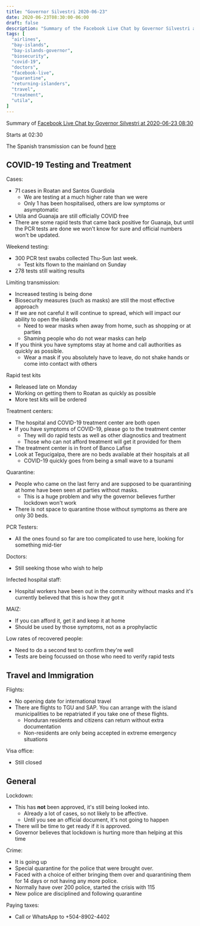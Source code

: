```yaml
---
title: "Governor Silvestri 2020-06-23"
date: 2020-06-23T08:30:00-06:00
draft: false
description: "Summary of the Facebook Live Chat by Governor Silvestri at 2020-06-23 08:30"
tags: [
  "airlines",
  "bay-islands",
  "bay-islands-governor",
  "biosecurity",
  "covid-19",
  "doctors",
  "facebook-live",
  "quarantine",
  "returning-islanders",
  "travel",
  "treatment",
  "utila",
]
---
```


Summary of [Facebook Live Chat by Governor Silvestri at 2020-06-23
08:30](https://www.facebook.com/gobernacionislas/videos/278291270192448)

Starts at 02:30

The Spanish transmission can be found [here](https://www.facebook.com/gobernacionislas/videos/194810691853351/)

COVID-19 Testing and Treatment
------------------------------

Cases:
* 71 cases in Roatan and Santos Guardiola
  * We are testing at a much higher rate than we were
  * Only 1 has been hospitalised, others are low symptoms or asymptomatic
* Utila and Guanaja are still officially COVID free
* There are some rapid tests that came back positive for Guanaja, but until the
  PCR tests are done we won't know for sure and official numbers won't be
  updated.

Weekend testing:
* 300 PCR test swabs collected Thu-Sun last week.
  * Test kits flown to the mainland on Sunday
* 278 tests still waiting results

Limiting transmission:
* Increased testing is being done
* Biosecurity measures (such as masks) are still the most effective approach
* If we are not careful it will continue to spread, which will impact our
  ability to open the islands
  * Need to wear masks when away from home, such as shopping or at parties
  * Shaming people who do not wear masks can help
* If you think you have symptoms stay at home and call authorities as quickly
  as possible.
  * Wear a mask if you absolutely have to leave, do not shake hands or come
    into contact with others

Rapid test kits
* Released late on Monday
* Working on getting them to Roatan as quickly as possible
* More test kits will be ordered

Treatment centers:
* The hospital and COVID-19 treatment center are both open
* If you have symptoms of COVID-19, please go to the treatment center
  * They will do rapid tests as well as other diagnostics and treatment
  * Those who can not afford treatment will get it provided for them
* The treatment center is in front of Banco Lafise
* Look at Tegucigalpa, there are no beds available at their hospitals at all
  * COVID-19 quickly goes from being a small wave to a tsunami

Quarantine:
* People who came on the last ferry and are supposed to be quarantining at home
  have been seen at parties without masks.
  * This is a huge problem and why the governor believes further lockdown won't
    work
* There is not space to quarantine those without symptoms as there are only 30
  beds.

PCR Testers:
* All the ones found so far are too complicated to use here, looking for
  something mid-tier

Doctors:
* Still seeking those who wish to help

Infected hospital staff:
* Hospital workers have been out in the community without masks and it's
  currently believed that this is how they got it

MAIZ:
* If you can afford it, get it and keep it at home
* Should be used by those symptoms, not as a prophylactic

Low rates of recovered people:
* Need to do a second test to confirm they're well
* Tests are being focussed on those who need to verify rapid tests

Travel and Immigration
----------------------

Flights:
* No opening date for international travel
* There are flights to TGU and SAP. You can arrange with the island
  municipalities to be repatriated if you take one of these flights.
  * Honduran residents and citizens can return without extra documentation
  * Non-residents are only being accepted in extreme emergency situations

Visa office:
* Still closed

General
-------

Lockdown:
* This has **not** been approved, it's still being looked into.
  * Already a lot of cases, so not likely to be affective.
  * Until you see an official document, it's not going to happen
* There will be time to get ready if it is approved.
* Governor believes that lockdown is hurting more than helping at this time

Crime:
* It is going up
* Special quarantine for the police that were brought over.
* Faced with a choice of either bringing them over and quarantining them for 14
  days or not having any more police.
* Normally have over 200 police, started the crisis with 115
* New police are disciplined and following quarantine

Paying taxes:
* Call or WhatsApp to +504-8902-4402

